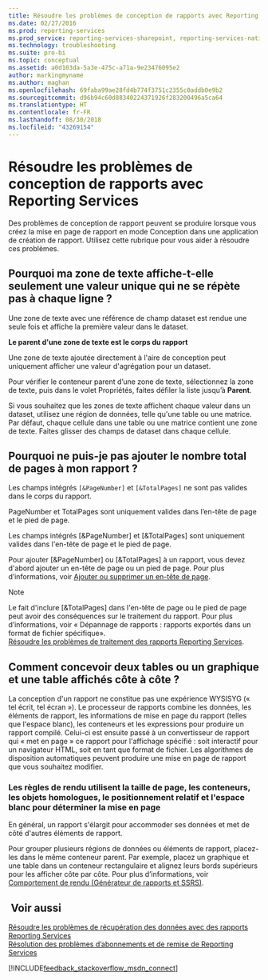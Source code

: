 ```yaml
---
title: Résoudre les problèmes de conception de rapports avec Reporting Services | Microsoft Docs
ms.date: 02/27/2016
ms.prod: reporting-services
ms.prod_service: reporting-services-sharepoint, reporting-services-native
ms.technology: troubleshooting
ms.suite: pro-bi
ms.topic: conceptual
ms.assetid: a0d103da-5a3e-475c-a71a-9e23476095e2
author: markingmyname
ms.author: maghan
ms.openlocfilehash: 69faba99ae28fd4b774f3751c2355c0addb0e9b2
ms.sourcegitcommit: d96b94c60d88340224371926f283200496a5ca64
ms.translationtype: HT
ms.contentlocale: fr-FR
ms.lasthandoff: 08/30/2018
ms.locfileid: "43269154"
---
```

# <a name="troubleshoot-report-design-issues-with-reporting-services"></a>Résoudre les problèmes de conception de rapports avec Reporting Services
Des problèmes de conception de rapport peuvent se produire lorsque vous créez la mise en page de rapport en mode Conception dans une application de création de rapport. Utilisez cette rubrique pour vous aider à résoudre ces problèmes.   
  
## <a name="why-does-my-text-box-show-only-a-single-value-and-not-repeat-for-every-row"></a>Pourquoi ma zone de texte affiche-t-elle seulement une valeur unique qui ne se répète pas à chaque ligne ?  
Une zone de texte avec une référence de champ dataset est rendue une seule fois et affiche la première valeur dans le dataset.   
  
**Le parent d'une zone de texte est le corps du rapport**  
  
  
Une zone de texte ajoutée directement à l'aire de conception peut uniquement afficher une valeur d'agrégation pour un dataset.  
  
Pour vérifier le conteneur parent d’une zone de texte, sélectionnez la zone de texte, puis dans le volet Propriétés, faites défiler la liste jusqu’à **Parent**.   
  
Si vous souhaitez que les zones de texte affichent chaque valeur dans un dataset, utilisez une région de données, telle qu'une table ou une matrice. Par défaut, chaque cellule dans une table ou une matrice contient une zone de texte. Faites glisser des champs de dataset dans chaque cellule.   
  
## <a name="why-cant-i-add-total-pages-to-my-report"></a>Pourquoi ne puis-je pas ajouter le nombre total de pages à mon rapport ?  
Les champs intégrés `[&PageNumber]` et `[&TotalPages]` ne sont pas valides dans le corps du rapport.   
  
PageNumber et TotalPages sont uniquement valides dans l’en-tête de page et le pied de page.  
  
  
Les champs intégrés [&PageNumber] et [&TotalPages] sont uniquement valides dans l'en-tête de page et le pied de page.   
  
Pour ajouter [&PageNumber] ou [&TotalPages] à un rapport, vous devez d'abord ajouter un en-tête de page ou un pied de page. Pour plus d’informations, voir [Ajouter ou supprimer un en-tête de page](../../reporting-services/report-design/add-or-remove-a-page-header-or-footer-report-builder-and-ssrs.md).  
  
> [!NOTE]  
> Le fait d'inclure [&TotalPages] dans l'en-tête de page ou le pied de page peut avoir des conséquences sur le traitement du rapport. Pour plus d’informations, voir « Dépannage de rapports : rapports exportés dans un format de fichier spécifique».  
[Résoudre les problèmes de traitement des rapports Reporting Services](../../reporting-services/troubleshooting/troubleshoot-processing-of-reporting-services-reports.md).  
  
## <a name="how-do-i-design-two-tables-or-a-chart-and-a-table-to-display-side-by-side"></a>Comment concevoir deux tables ou un graphique et une table affichés côte à côte ?  
La conception d'un rapport ne constitue pas une expérience WYSISYG (« tel écrit, tel écran »). Le processeur de rapports combine les données, les éléments de rapport, les informations de mise en page du rapport (telles que l'espace blanc), les conteneurs et les expressions pour produire un rapport compilé. Celui-ci est ensuite passé à un convertisseur de rapport qui « met en page » ce rapport pour l'affichage spécifié : soit interactif pour un navigateur HTML, soit en tant que format de fichier. Les algorithmes de disposition automatiques peuvent produire une mise en page de rapport que vous souhaitez modifier.   
  
### <a name="rendering-rules-use-page-size-containers-peer-objects-relative-placement-and-white-space-to-determine-layout"></a>Les règles de rendu utilisent la taille de page, les conteneurs, les objets homologues, le positionnement relatif et l'espace blanc pour déterminer la mise en page  
En général, un rapport s'élargit pour accommoder ses données et met de côté d'autres éléments de rapport.   
  
Pour grouper plusieurs régions de données ou éléments de rapport, placez-les dans le même conteneur parent. Par exemple, placez un graphique et une table dans un conteneur rectangulaire et alignez leurs bords supérieurs pour les afficher côte par côte. Pour plus d’informations, voir [Comportement de rendu (Générateur de rapports et SSRS)](../../reporting-services/report-design/rendering-behaviors-report-builder-and-ssrs.md).  
  
## <a name="see-also"></a> Voir aussi  
[Résoudre les problèmes de récupération des données avec des rapports Reporting Services](../../reporting-services/troubleshooting/troubleshoot-data-retrieval-issues-with-reporting-services-reports.md)  
[Résolution des problèmes d’abonnements et de remise de Reporting Services](../../reporting-services/troubleshooting/troubleshoot-reporting-services-subscriptions-and-delivery.md)  
  
  
  

[!INCLUDE[feedback_stackoverflow_msdn_connect](../../includes/feedback-stackoverflow-msdn-connect-md.md)]

